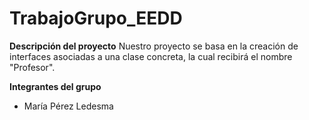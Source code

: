 # TrabajoGrupo_EEDD
**Descripción del proyecto**
Nuestro proyecto se basa en la creación de interfaces asociadas a una clase concreta, la cual recibirá el nombre "Profesor".

**Integrantes del grupo**
- María Pérez Ledesma
